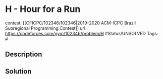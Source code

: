 # H - Hour for a Run

contest: [[CFICPC/102346/102346|2019-2020 ACM-ICPC Brazil Subregional Programming Contest]]
url: https://codeforces.com/gym/102346/problem/H
#Status/UNSOLVED
Tags: #

## Description

## Solution

